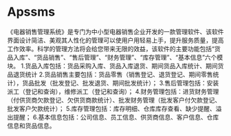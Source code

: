 # Apssms
 《电器销售管理系统》是专门为中小型电器销售企业开发的一款管理软件、该软件界面设计简洁、美观其人性化的管理可以使用户用轻易上手，提升服务质量，提高工作效率。科学的管理方法将会给您带来无限的效益，该软件的主要功能包括“货品入库”、“货品销售”、“售后管理”、“财务管理”、“库存管理”、“基本信息”六个模块。 1.货品入库包括：货品采购入库、货品入库退货、期间货品入库统计、期间货品退货统计 2.货品销售主要包括：货品零售（销售登记、退货登记、期间零售统计），货品批发（批发登记、批发退货、期间批发统计）； 3.售后管理包括：安装派工（登记和查询），维修派工（登记和查询）； 4.财务管理包括：进货财务管理（付供货商欠款登记、欠供货商款统计）、批发财务管理（批发客户付欠款登记、批发客户欠款统计）；  5.库存管理包括：库存明细、仓库库存查看、缺少提醒、溢出提醒； 6.基本信息包括：公司信息、员工信息、供货商信息、客户信息、仓库信息和货品信息。
